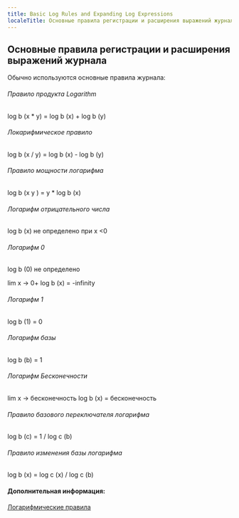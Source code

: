 ```yaml
---
title: Basic Log Rules and Expanding Log Expressions
localeTitle: Основные правила регистрации и расширения выражений журнала
---
```

## Основные правила регистрации и расширения выражений журнала

Обычно используются основные правила журнала:

###### Правило продукта Logarithm

log b (x \* y) = log b (x) + log b (y)

###### Локарифмическое правило

log b (x / y) = log b (x) - log b (y)

###### Правило мощности логарифма

log b (x y ) = y \* log b (x)

###### Логарифм отрицательного числа

log b (x) не определено при x <0

###### Логарифм 0

log b (0) не определено

lim x → 0+ log b (x) = -infinity

###### Логарифм 1

log b (1) = 0

###### Логарифм базы

log b (b) = 1

###### Логарифм Бесконечности

lim x → бесконечность log b (x) = бесконечность

###### Правило базового переключателя логарифма

log b (c) = 1 / log c (b)

###### Правило изменения базы логарифма

log b (x) = log c (x) / log c (b)

#### Дополнительная информация:

[Логарифмические правила](http://www.rapidtables.com/math/algebra/Logarithm.htm)